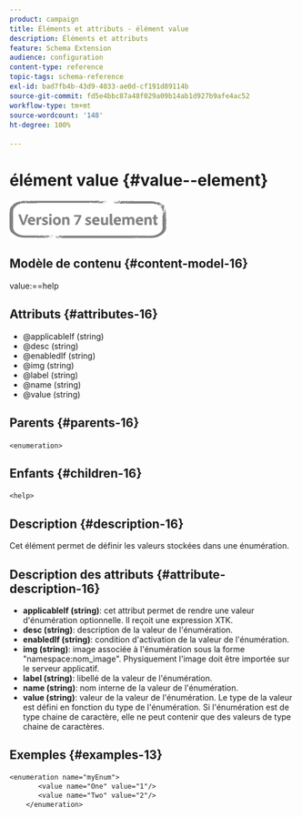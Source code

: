 ```yaml
---
product: campaign
title: Éléments et attributs - élément value
description: Éléments et attributs
feature: Schema Extension
audience: configuration
content-type: reference
topic-tags: schema-reference
exl-id: bad7fb4b-43d9-4033-ae0d-cf191d89114b
source-git-commit: fd5e4bbc87a48f029a09b14ab1d927b9afe4ac52
workflow-type: tm+mt
source-wordcount: '148'
ht-degree: 100%

---
```


# élément value {#value--element}

![](../../../assets/v7-only.svg)

## Modèle de contenu {#content-model-16}

value:==help

## Attributs {#attributes-16}

* @applicableIf (string)
* @desc (string)
* @enabledIf (string)
* @img (string)
* @label (string)
* @name (string)
* @value (string)

## Parents {#parents-16}

`<enumeration>`

## Enfants {#children-16}

`<help>`

## Description {#description-16}

Cet élément permet de définir les valeurs stockées dans une énumération.

## Description des attributs {#attribute-description-16}

* **applicableIf (string)**: cet attribut permet de rendre une valeur d&#39;énumération optionnelle. Il reçoit une expression XTK.
* **desc (string)**: description de la valeur de l&#39;énumération.
* **enabledIf (string)**: condition d&#39;activation de la valeur de l&#39;énumération.
* **img (string)**: image associée à l&#39;énumération sous la forme &quot;namespace:nom_image&quot;. Physiquement l&#39;image doit être importée sur le serveur applicatif.
* **label (string)**: libellé de la valeur de l&#39;énumération.
* **name (string)**: nom interne de la valeur de l&#39;énumération.
* **value (string)**: valeur de la valeur de l&#39;énumération. Le type de la valeur est défini en fonction du type de l&#39;énumération. Si l&#39;énumération est de type chaine de caractère, elle ne peut contenir que des valeurs de type chaine de caractères.

## Exemples       {#examples-13}

```
<enumeration name="myEnum">
       <value name="One" value="1"/>
       <value name="Two" value="2"/>
    </enumeration>
```
